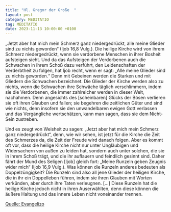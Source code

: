 ```yaml
---
title: "Hl. Gregor der Große  "
layout: post
category: MEDITATIO
tag: MEDITATIO
date: 2023-11-13 10:00:00 +0100
---
```

„Jetzt aber hat mich mein Schmerz ganz niedergedrückt, alle meine Glieder sind zu nichts geworden“ (Ijob 16,8 Vulg.). Die heilige Kirche wird von ihrem Schmerz niedergedrückt, wenn sie verdorbene Menschen in ihrer Bosheit aufsteigen sieht. Und da das Aufsteigen der Verdorbenen auch die Schwachen in ihrem Schoß dazu verführt, den Leidenschaften der Verderbtheit zu folgen, hat Ijob recht, wenn er sagt: „Alle meine Glieder sind zu nichts geworden.<!--more-->“ Denn mit Gebeinen werden die Starken und mit Gliedern die Schwachen bezeichnet. Die Glieder der Kirche werden also zu nichts, wenn die Schwachen ihre Schwäche täglich verschlimmern, indem sie die Verdorbenen, die immer zahlreicher werden in dieser Welt, nachahmen. Denn angesichts des [scheinbaren] Glücks der Bösen verlieren sie oft ihren Glauben und fallen; sie begehren die zeitlichen Güter und sind wie nichts, denn insofern sie den unwandelbaren ewigen Gott verlassen und das Vergängliche wertschätzen, kann man sagen, dass sie dem Nicht-Sein zustreben.

Und es zeugt von Weisheit zu sagen: „Jetzt aber hat mich mein Schmerz ganz niedergedrückt“, denn, wie wir sehen, ist jetzt für die Kirche die Zeit des Schmerzes da, die Zeit der Freude wird danach folgen. Aber es kommt oft vor, dass die heilige Kirche nicht nur unter Ungläubigen und Widersachern von außen zu leiden hat, sondern auch unter solchen, die sie in ihrem Schoß trägt, und die ihr auflauern und feindlich gesinnt sind. Daher fährt der Mund des Seligen [Ijob] gleich fort: „Meine Runzeln geben Zeugnis wider mich“ (Ijob 16,9 Vulg.). Was können die Runzeln anderes bedeuten als Doppelzüngigkeit? Die Runzeln sind also all jene Glieder der heiligen Kirche, die in ihr ein Doppelleben führen, indem sie ihren Glauben mit Worten verkünden, aber durch ihre Taten verleugnen. […] Diese Runzeln hat die heilige Kirche jedoch nicht in ihren Auserwählten, denn diese können die äußere Haltung und das innere Leben nicht voneinander trennen.

[Quelle: Evangelizo](https://evangeliumtagfuertag.org/DE/gospel)
